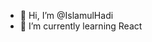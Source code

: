- 👋 Hi, I’m @IslamulHadi
- 🌱 I’m currently learning React

<!---
IslamulHadi/IslamulHadi is a ✨ special ✨ repository because its `README.md` (this file) appears on your GitHub profile.
You can click the Preview link to take a look at your changes.
--->
